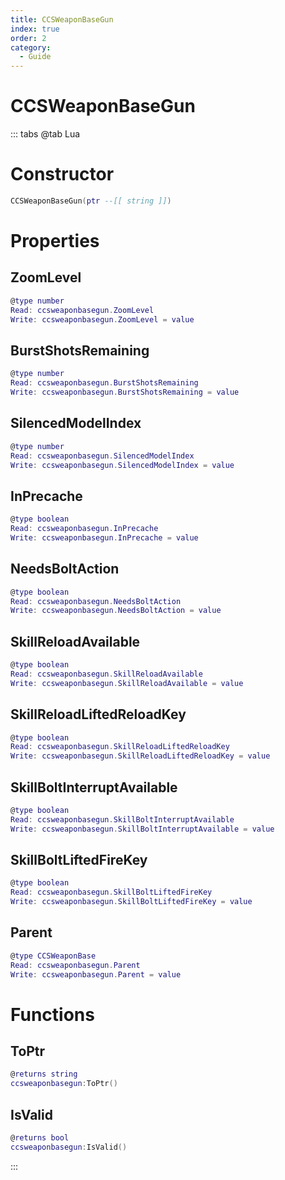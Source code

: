```yaml
---
title: CCSWeaponBaseGun
index: true
order: 2
category:
  - Guide
---
```


# CCSWeaponBaseGun

::: tabs
@tab Lua
# Constructor
```lua
CCSWeaponBaseGun(ptr --[[ string ]])
```
# Properties
## ZoomLevel 
```lua
@type number
Read: ccsweaponbasegun.ZoomLevel
Write: ccsweaponbasegun.ZoomLevel = value
```
## BurstShotsRemaining 
```lua
@type number
Read: ccsweaponbasegun.BurstShotsRemaining
Write: ccsweaponbasegun.BurstShotsRemaining = value
```
## SilencedModelIndex 
```lua
@type number
Read: ccsweaponbasegun.SilencedModelIndex
Write: ccsweaponbasegun.SilencedModelIndex = value
```
## InPrecache 
```lua
@type boolean
Read: ccsweaponbasegun.InPrecache
Write: ccsweaponbasegun.InPrecache = value
```
## NeedsBoltAction 
```lua
@type boolean
Read: ccsweaponbasegun.NeedsBoltAction
Write: ccsweaponbasegun.NeedsBoltAction = value
```
## SkillReloadAvailable 
```lua
@type boolean
Read: ccsweaponbasegun.SkillReloadAvailable
Write: ccsweaponbasegun.SkillReloadAvailable = value
```
## SkillReloadLiftedReloadKey 
```lua
@type boolean
Read: ccsweaponbasegun.SkillReloadLiftedReloadKey
Write: ccsweaponbasegun.SkillReloadLiftedReloadKey = value
```
## SkillBoltInterruptAvailable 
```lua
@type boolean
Read: ccsweaponbasegun.SkillBoltInterruptAvailable
Write: ccsweaponbasegun.SkillBoltInterruptAvailable = value
```
## SkillBoltLiftedFireKey 
```lua
@type boolean
Read: ccsweaponbasegun.SkillBoltLiftedFireKey
Write: ccsweaponbasegun.SkillBoltLiftedFireKey = value
```
## Parent 
```lua
@type CCSWeaponBase
Read: ccsweaponbasegun.Parent
Write: ccsweaponbasegun.Parent = value
```
# Functions
## ToPtr
```lua
@returns string
ccsweaponbasegun:ToPtr()
```
## IsValid
```lua
@returns bool
ccsweaponbasegun:IsValid()
```

:::